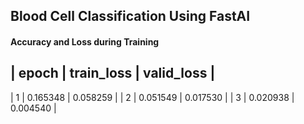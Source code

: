  ## Blood Cell Classification Using FastAI
 
 #### Accuracy and Loss during Training
 | epoch | train_loss | valid_loss |
 -----------------------------------
 | 1     | 0.165348   | 0.058259 |
 | 2     | 0.051549   | 0.017530 |
 | 3     | 0.020938   | 0.004540 |
 
